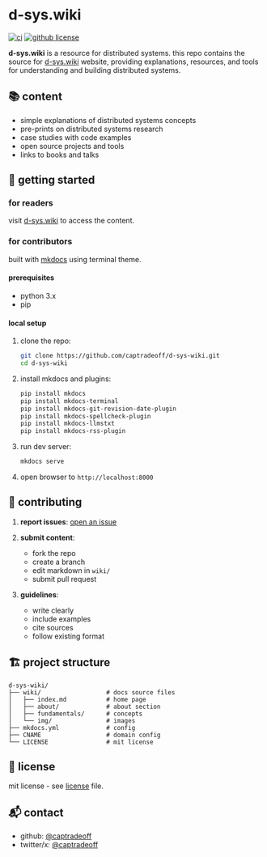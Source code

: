 # d-sys.wiki

[![ci](https://github.com/captradeoff/d-sys-wiki/actions/workflows/ci.yml/badge.svg)](https://github.com/captradeoff/d-sys-wiki/actions/workflows/ci.yml)
[![github license](https://img.shields.io/github/license/captradeoff/d-sys-wiki)](https://github.com/captradeoff/d-sys-wiki/blob/master/LICENSE)

**d-sys.wiki** is a resource for distributed systems. this repo contains the source for [d-sys.wiki](https://d-sys.wiki) website, providing explanations, resources, and tools for understanding and building distributed systems.

## 📚 content

- simple explanations of distributed systems concepts
- pre-prints on distributed systems research
- case studies with code examples
- open source projects and tools
- links to books and talks

## 🚀 getting started

### for readers

visit [d-sys.wiki](https://d-sys.wiki) to access the content.

### for contributors

built with [mkdocs](https://www.mkdocs.org/) using terminal theme.

#### prerequisites

- python 3.x
- pip

#### local setup

1. clone the repo:
   ```bash
   git clone https://github.com/captradeoff/d-sys-wiki.git
   cd d-sys-wiki
   ```

2. install mkdocs and plugins:
   ```bash
   pip install mkdocs
   pip install mkdocs-terminal
   pip install mkdocs-git-revision-date-plugin
   pip install mkdocs-spellcheck-plugin
   pip install mkdocs-llmstxt
   pip install mkdocs-rss-plugin
   ```

3. run dev server:
   ```bash
   mkdocs serve
   ```

4. open browser to `http://localhost:8000`

## 📝 contributing

1. **report issues**: [open an issue](https://github.com/captradeoff/d-sys-wiki/issues)

2. **submit content**:
   - fork the repo
   - create a branch
   - edit markdown in `wiki/`
   - submit pull request

3. **guidelines**:
   - write clearly
   - include examples
   - cite sources
   - follow existing format

## 🏗️ project structure

```
d-sys-wiki/
├── wiki/                  # docs source files
│   ├── index.md           # home page
│   ├── about/             # about section
│   ├── fundamentals/      # concepts
│   └── img/               # images
├── mkdocs.yml             # config
├── CNAME                  # domain config
└── LICENSE                # mit license
```

## 📄 license

mit license - see [license](LICENSE) file.

## 📬 contact

- github: [@captradeoff](https://github.com/captradeoff)
- twitter/x: [@captradeoff](https://x.com/captradeoff)
